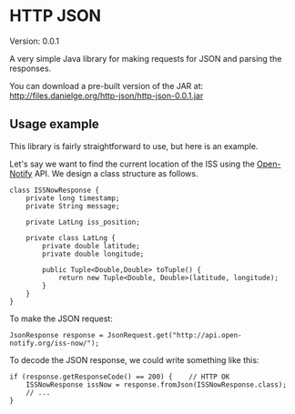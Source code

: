 HTTP JSON
=========

Version: 0.0.1

A very simple Java library for making requests for JSON and parsing the
responses.

You can download a pre-built version of the JAR at:
http://files.danielge.org/http-json/http-json-0.0.1.jar

Usage example
-------------

This library is fairly straightforward to use, but here is an example.

Let's say we want to find the current location of the ISS using the
[Open-Notify](http://open-notify.org/api-doc#iss-now) API. We design a class
structure as follows.

    class ISSNowResponse {
        private long timestamp;
        private String message;

        private LatLng iss_position;

        private class LatLng {
            private double latitude;
            private double longitude;

            public Tuple<Double,Double> toTuple() {
                return new Tuple<Double, Double>(latitude, longitude);
            }
        }
    }

To make the JSON request:

    JsonResponse response = JsonRequest.get("http://api.open-notify.org/iss-now/");

To decode the JSON response, we could write something like this:

    if (response.getResponseCode() == 200) {    // HTTP OK
        ISSNowResponse issNow = response.fromJson(ISSNowResponse.class);
        // ...
    }

